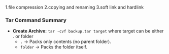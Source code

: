 1.file compression
2.copying and renaming
3.soft link and hardlink

### **Tar Command Summary**

- **Create Archive:** `tar -cvf backup.tar target`
     where target can be either . or folder
    - `.` → Packs only contents (no parent folder).
    - `folder` → Packs the folder itself.